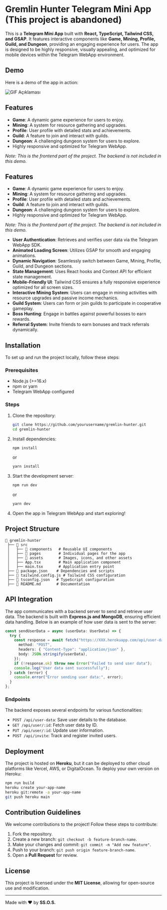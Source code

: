 # Gremlin Hunter Telegram Mini App (This project is abandoned)

This is a **Telegram Mini App** built with **React, TypeScript, Tailwind CSS, and GSAP**. It features interactive components like **Game, Mining, Profile, Guild, and Dungeon**, providing an engaging experience for users. The app is designed to be highly responsive, visually appealing, and optimized for mobile devices within the Telegram WebApp environment.

## Demo

Here is a demo of the app in action:

![GIF Açıklaması](https://github.com/sixtyonestorm/grmfront/blob/master/0207.gif)

## Features

- **Game**: A dynamic game experience for users to enjoy.
- **Mining**: A system for resource gathering and upgrades.
- **Profile**: User profile with detailed stats and achievements.
- **Guild**: A feature to join and interact with guilds.
- **Dungeon**: A challenging dungeon system for users to explore.
- Highly responsive and optimized for Telegram WebApp.

*Note: This is the frontend part of the project. The backend is not included in this demo.*

## Features

- **Game**: A dynamic game experience for users to enjoy.
- **Mining**: A system for resource gathering and upgrades.
- **Profile**: User profile with detailed stats and achievements.
- **Guild**: A feature to join and interact with guilds.
- **Dungeon**: A challenging dungeon system for users to explore.
- Highly responsive and optimized for Telegram WebApp.

*Note: This is the frontend part of the project. The backend is not included in this demo.*

- **User Authentication**: Retrieves and verifies user data via the Telegram WebApp SDK.
- **Animated Loading Screen**: Utilizes GSAP for smooth and engaging animations.
- **Dynamic Navigation**: Seamlessly switch between Game, Mining, Profile, Guild, and Dungeon sections.
- **State Management**: Uses React hooks and Context API for efficient state management.
- **Mobile-Friendly UI**: Tailwind CSS ensures a fully responsive experience optimized for all screen sizes.
- **Interactive Mining System**: Users can engage in mining activities with resource upgrades and passive income mechanics.
- **Guild System**: Users can form or join guilds to participate in cooperative gameplay.
- **Boss Hunting**: Engage in battles against powerful bosses to earn rewards.
- **Referral System**: Invite friends to earn bonuses and track referrals dynamically.

## Installation

To set up and run the project locally, follow these steps:

### Prerequisites

- Node.js (>=16.x)
- npm or yarn
- Telegram WebApp configured

### Steps

1. Clone the repository:
   ```sh
   git clone https://github.com/yourusername/gremlin-hunter.git
   cd gremlin-hunter
   ```
2. Install dependencies:
   ```sh
   npm install
   ```
   or
   ```sh
   yarn install
   ```
3. Start the development server:
   ```sh
   npm run dev
   ```
   or
   ```sh
   yarn dev
   ```
4. Open the app in Telegram WebApp and start exploring!

## Project Structure

```
📂 gremlin-hunter
 ├── 📁 src
 │   ├── 📁 components   # Reusable UI components
 │   ├── 📁 pages        # Individual pages for the app
 │   ├── 📁 assets       # Images, icons, and other assets
 │   ├── App.tsx        # Main application component
 │   ├── main.tsx       # Application entry point
 ├── 📄 package.json    # Dependencies and scripts
 ├── 📄 tailwind.config.js # Tailwind CSS configuration
 ├── 📄 tsconfig.json   # TypeScript configuration
 ├── 📄 README.md       # Documentation
```

## API Integration

The app communicates with a backend server to send and retrieve user data. The backend is built with **Express.js and MongoDB**, ensuring efficient data handling. Below is an example of how user data is sent to the server:

```ts
const sendUserData = async (userData: UserData) => {
  try {
    const response = await fetch("https://XXX.herokuapp.com/api/user-data", {
      method: "POST",
      headers: { "Content-Type": "application/json" },
      body: JSON.stringify(userData),
    });
    if (!response.ok) throw new Error("Failed to send user data");
    console.log("User data sent successfully");
  } catch (error) {
    console.error("Error sending user data:", error);
  }
};
```

### Endpoints

The backend exposes several endpoints for various functionalities:

- `POST /api/user-data`: Save user details to the database.
- `GET /api/user/:id`: Fetch user data by ID.
- `PUT /api/user/:id`: Update user information.
- `POST /api/invite`: Track and register invited users.

## Deployment

The project is hosted on **Heroku**, but it can be deployed to other cloud platforms like Vercel, AWS, or DigitalOcean. To deploy your own version on Heroku:

```sh
npm run build
heroku create your-app-name
heroku git:remote -a your-app-name
git push heroku main
```

## Contribution Guidelines

We welcome contributions to the project! Follow these steps to contribute:

1. Fork the repository.
2. Create a new branch: `git checkout -b feature-branch-name`.
3. Make your changes and commit: `git commit -m "Add new feature"`.
4. Push to your branch: `git push origin feature-branch-name`.
5. Open a **Pull Request** for review.

## License

This project is licensed under the **MIT License**, allowing for open-source use and modification.

---

Made with ❤️ by **SS.O.S.**

